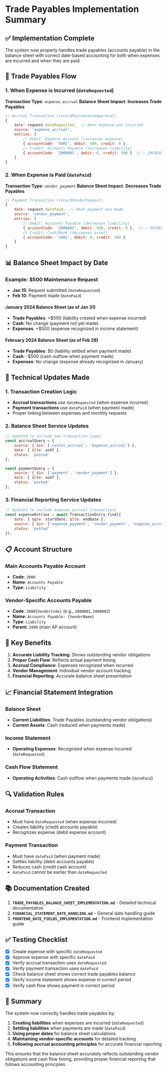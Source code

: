 # Trade Payables Implementation Summary

## ✅ Implementation Complete

The system now properly handles trade payables (accounts payable) in the balance sheet with correct date-based accounting for both when expenses are incurred and when they are paid.

## 🔄 Trade Payables Flow

### **1. When Expense is Incurred** (`dateRequested`)
**Transaction Type**: `expense_accrual`
**Balance Sheet Impact**: **Increases Trade Payables**

```javascript
// Accrual Transaction (recordMaintenanceApproval)
{
    date: request.dateRequested,  // When expense was incurred
    source: 'expense_accrual',
    entries: [
        // Debit: Expense Account (increases expense)
        { accountCode: '5001', debit: 500, credit: 0 },
        // Credit: Accounts Payable (increases liability)
        { accountCode: '2000001', debit: 0, credit: 500 }  // ← INCREASES TRADE PAYABLES
    ]
}
```

### **2. When Expense is Paid** (`datePaid`)
**Transaction Type**: `vendor_payment`
**Balance Sheet Impact**: **Decreases Trade Payables**

```javascript
// Payment Transaction (recordVendorPayment)
{
    date: request.datePaid,  // When payment was made
    source: 'vendor_payment',
    entries: [
        // Debit: Accounts Payable (decreases liability)
        { accountCode: '2000001', debit: 500, credit: 0 },  // ← DECREASES TRADE PAYABLES
        // Credit: Cash/Bank (decreases asset)
        { accountCode: '1001', debit: 0, credit: 500 }
    ]
}
```

## 📊 Balance Sheet Impact by Date

### **Example: $500 Maintenance Request**
- **Jan 15**: Request submitted (`dateRequested`)
- **Feb 10**: Payment made (`datePaid`)

#### **January 2024 Balance Sheet** (as of Jan 31)
- **Trade Payables**: +$500 (liability created when expense incurred)
- **Cash**: No change (payment not yet made)
- **Expenses**: +$500 (expense recognized in income statement)

#### **February 2024 Balance Sheet** (as of Feb 28)
- **Trade Payables**: $0 (liability settled when payment made)
- **Cash**: -$500 (cash outflow when payment made)
- **Expenses**: No change (expense already recognized in January)

## 🔧 Technical Updates Made

### **1. Transaction Creation Logic**
- **Accrual transactions** use `dateRequested` (when expense incurred)
- **Payment transactions** use `datePaid` (when payment made)
- Proper linking between expenses and monthly requests

### **2. Balance Sheet Service Updates**
```javascript
// Updated to include new transaction types
const accrualQuery = {
    source: { $in: ['rental_accrual', 'expense_accrual'] },
    date: { $lte: asOf },
    status: 'posted'
};

const paymentQuery = {
    source: { $in: ['payment', 'vendor_payment'] },
    date: { $lte: asOf },
    status: 'posted'
};
```

### **3. Financial Reporting Service Updates**
```javascript
// Updated to include expense_accrual transactions
const expenseEntries = await TransactionEntry.find({
    date: { $gte: startDate, $lte: endDate },
    source: { $in: ['expense_payment', 'vendor_payment', 'expense_accrual'] },
    status: 'posted'
});
```

## 📋 Account Structure

### **Main Accounts Payable Account**
- **Code**: `2000`
- **Name**: `Accounts Payable`
- **Type**: `Liability`

### **Vendor-Specific Accounts Payable**
- **Code**: `2000{VendorCode}` (e.g., `2000001`, `2000002`)
- **Name**: `Accounts Payable: {VendorName}`
- **Type**: `Liability`
- **Parent**: `2000` (main AP account)

## 🎯 Key Benefits

1. **Accurate Liability Tracking**: Shows outstanding vendor obligations
2. **Proper Cash Flow**: Reflects actual payment timing
3. **Accrual Compliance**: Expenses recognized when incurred
4. **Vendor Management**: Individual vendor account tracking
5. **Financial Reporting**: Accurate balance sheet presentation

## 📈 Financial Statement Integration

### **Balance Sheet**
- **Current Liabilities**: Trade Payables (outstanding vendor obligations)
- **Current Assets**: Cash (reduced when payments made)

### **Income Statement**
- **Operating Expenses**: Recognized when expense incurred (`dateRequested`)

### **Cash Flow Statement**
- **Operating Activities**: Cash outflow when payments made (`datePaid`)

## 🔍 Validation Rules

### **Accrual Transaction**
- Must have `dateRequested` (when expense incurred)
- Creates liability (credit accounts payable)
- Recognizes expense (debit expense account)

### **Payment Transaction**
- Must have `datePaid` (when payment made)
- Settles liability (debit accounts payable)
- Reduces cash (credit cash account)
- `datePaid` cannot be earlier than `dateRequested`

## 📚 Documentation Created

1. **`TRADE_PAYABLES_BALANCE_SHEET_IMPLEMENTATION.md`** - Detailed technical documentation
2. **`FINANCIAL_STATEMENT_DATE_HANDLING.md`** - General date handling guide
3. **`FRONTEND_DATE_FIELDS_IMPLEMENTATION.md`** - Frontend implementation guide

## ✅ Testing Checklist

- [x] Create expense with specific `dateRequested`
- [x] Approve expense with specific `datePaid`
- [x] Verify accrual transaction uses `dateRequested`
- [x] Verify payment transaction uses `datePaid`
- [x] Check balance sheet shows correct trade payables balance
- [x] Verify income statement shows expense in correct period
- [x] Verify cash flow shows payment in correct period

## 🚀 Summary

The system now correctly handles trade payables by:

1. **Creating liabilities** when expenses are incurred (`dateRequested`)
2. **Settling liabilities** when payments are made (`datePaid`)
3. **Using proper dates** for balance sheet calculations
4. **Maintaining vendor-specific accounts** for detailed tracking
5. **Following accrual accounting principles** for accurate financial reporting

This ensures that the balance sheet accurately reflects outstanding vendor obligations and cash flow timing, providing proper financial reporting that follows accounting principles.


